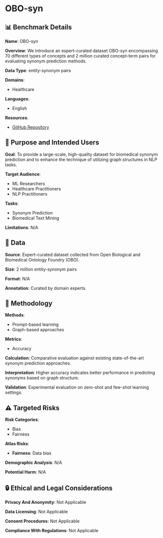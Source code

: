 # OBO-syn

## 📊 Benchmark Details

**Name**: OBO-syn

**Overview**: We introduce an expert-curated dataset OBO-syn encompassing 70 different types of concepts and 2 million curated concept-term pairs for evaluating synonym prediction methods.

**Data Type**: entity-synonym pairs

**Domains**:
- Healthcare

**Languages**:
- English

**Resources**:
- [GitHub Repository](https://github.com/HanwenXuTHU/GraphPrompt)

## 🎯 Purpose and Intended Users

**Goal**: To provide a large-scale, high-quality dataset for biomedical synonym prediction and to enhance the technique of utilizing graph structures in NLP tasks.

**Target Audience**:
- ML Researchers
- Healthcare Practitioners
- NLP Practitioners

**Tasks**:
- Synonym Prediction
- Biomedical Text Mining

**Limitations**: N/A

## 💾 Data

**Source**: Expert-curated dataset collected from Open Biological and Biomedical Ontology Foundry (OBO).

**Size**: 2 million entity-synonym pairs

**Format**: N/A

**Annotation**: Curated by domain experts.

## 🔬 Methodology

**Methods**:
- Prompt-based learning
- Graph-based approaches

**Metrics**:
- Accuracy

**Calculation**: Comparative evaluation against existing state-of-the-art synonym prediction approaches.

**Interpretation**: Higher accuracy indicates better performance in predicting synonyms based on graph structure.

**Validation**: Experimental evaluation on zero-shot and few-shot learning settings.

## ⚠️ Targeted Risks

**Risk Categories**:
- Bias
- Fairness

**Atlas Risks**:
- **Fairness**: Data bias

**Demographic Analysis**: N/A

**Potential Harm**: N/A

## 🔒 Ethical and Legal Considerations

**Privacy And Anonymity**: Not Applicable

**Data Licensing**: Not Applicable

**Consent Procedures**: Not Applicable

**Compliance With Regulations**: Not Applicable
